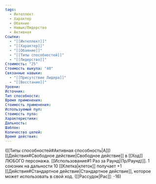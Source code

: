 ```yaml
---
tags:
  - Интеллект
  - Характер
  - Обаяние
  - Навык/Лидерство
  - Активная
Ссылки:
  - "[[Интеллект]]"
  - "[[Характер]]"
  - "[[Обаяние]]"
  - "[[Типы способностей]]"
  - "[[Лидерство]]"
Стоимость: "25"
Стоимость выкупа: "40"
Связанные навыки:
  - "[[Присутствие Лидера]]"
  - "[[Восстание]]"
Уровни:
Источник:
Тип способности:
Время применения:
Стоимость применения:
Используемый пул:
Стоимость пула:
Характеристики:
Дальность:
Шаблон:
Количество целей:
Время действия:
---
```

([[Типы способностей#Активная способность|А]]) [[Действия#Свободное действие|Свободное действие]] в [[Ход]] ЛЮБОГО персонажа. [[Использование#1 Раз за Раунд|(1р/Раунд)]]. 1 союзник на дальности 10 [[Клетка|клеток]] получает +1 [[Действия#Стандартное действие|Стандартное действие]], которое может использовать в свой ход. ([[Рассудок|Рас]]: -16)